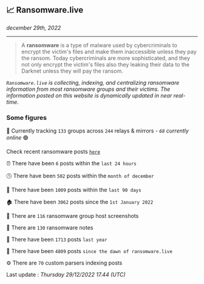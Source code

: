 ## 📈 Ransomware.live
_december 29th, 2022_

---

> A **ransomware** is a type of malware used by cybercriminals to encrypt the victim's files and make them inaccessible unless they pay the ransom. Today cybercriminals are more sophisticated, and they not only encrypt the victim's files also they leaking their data to the Darknet unless they will pay the ransom.


_`Ransomware.live` is collecting, indexing, and centralizing ransomware information from most ransomware groups and their victims. The information posted on this website is dynamically updated in near real-time._

### Some figures 

🔎 Currently tracking `133` groups across `244` relays & mirrors - _`68` currently online_ 🟢

Check recent ransomware posts [`here`](recentposts.md)


⏰ There have been `6` posts within the `last 24 hours`

🕓 There have been `502` posts within the `month of december`

📅 There have been `1009` posts within the `last 90 days`

🏚 There have been `3062` posts since the `1st January 2022`

📸 There are `116` ransomware group host screenshots

📝 There are `130` ransomware notes

🚀 There have been `1713` posts `last year`

🐣 There have been `4809` posts `since the dawn of ransomware.live`

⚙️ There are `70` custom parsers indexing posts



Last update : _Thursday 29/12/2022 17.44 (UTC)_

